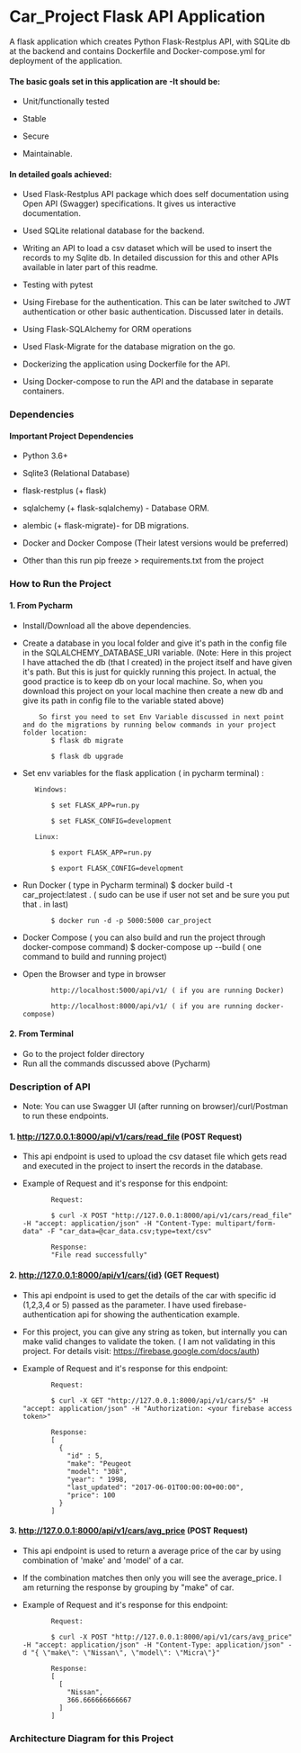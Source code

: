 # Car_Project Flask API Application
A flask application which creates Python Flask-Restplus API, with SQLite db at the backend and contains Dockerfile and Docker-compose.yml for deployment of the application.

#### The basic goals set in this application are -It should be:

  - Unit/functionally tested
  
  - Stable
  
  - Secure
  
  - Maintainable.
  
#### In detailed goals achieved:

  - Used Flask-Restplus API package which does self documentation using Open API (Swagger) specifications. It gives us interactive 
          documentation.

  - Used SQLite relational database for the backend.

  - Writing an API to load a csv dataset which will be used to insert the records to my Sqlite db. In detailed discussion for this and 
     other APIs available in later part of this readme.

  - Testing with pytest

  - Using Firebase for the authentication. This can be later switched to JWT authentication or other basic authentication. Discussed 
     later in details.

  - Using Flask-SQLAlchemy for ORM operations

  - Used Flask-Migrate for the database migration on the go.

  - Dockerizing the application using Dockerfile for the API.

  - Using Docker-compose to run the API and the database in separate containers. 
      
### Dependencies

#### Important Project Dependencies

   - Python 3.6+
    
   - Sqlite3 (Relational Database)
    
   - flask-restplus (+ flask)
    
   - sqlalchemy (+ flask-sqlalchemy) - Database ORM.
    
   - alembic (+ flask-migrate)- for DB migrations.
    
   - Docker and Docker Compose (Their latest versions would be preferred)
    
   - Other than this run pip freeze > requirements.txt from the project

### How to Run the Project


 #### 1. From Pycharm
        
   - Install/Download all the above dependencies.
   - Create a database in you local folder and give it's path in the config file in the SQLALCHEMY_DATABASE_URI variable. 
      (Note: Here in this project I have attached the db (that I created) in the project itself and have given it's path. But this is just
             for quickly running this project. In actual, the good practice is to keep db on your local machine. So, when you download this
             project on your local machine then create a new db and give its path in config file to the variable stated above)
             
             So first you need to set Env Variable discussed in next point and do the migrations by running below commands in your project folder location:
                $ flask db migrate
                
                $ flask db upgrade
   - Set env variables for the flask application ( in pycharm terminal) : 
            
            Windows:
            
                $ set FLASK_APP=run.py
            
                $ set FLASK_CONFIG=development
            
            Linux:
                
                $ export FLASK_APP=run.py
                
                $ export FLASK_CONFIG=development
   - Run Docker ( type in Pycharm terminal)
                $ docker build -t car_project:latest . ( sudo can be use if user not set and be sure you put that . in last)
                
                $ docker run -d -p 5000:5000 car_project
   - Docker Compose ( you can also build and run the project through docker-compose command)
                $ docker-compose up --build ( one command to build and running project)
  
   - Open the Browser and type in browser
                
                http://localhost:5000/api/v1/ ( if you are running Docker)
                
                http://localhost:8000/api/v1/ ( if you are running docker-compose)
                
 #### 2. From Terminal
    
   - Go to the project folder directory
   - Run all the commands discussed above (Pycharm)
   
### Description of API

   - Note: You can use Swagger UI (after running on browser)/curl/Postman to run these endpoints.
   
 #### 1. http://127.0.0.1:8000/api/v1/cars/read_file (POST Request)
     
   - This api endpoint is used to upload the csv dataset file which gets read and executed in the project to insert the records in 
     the database.
     
   - Example of Request and it's response for this endpoint:
                
                Request:
                
                $ curl -X POST "http://127.0.0.1:8000/api/v1/cars/read_file" -H "accept: application/json" -H "Content-Type: multipart/form-data" -F "car_data=@car_data.csv;type=text/csv"
                
                Response:
                "File read successfully"
                
 #### 2. http://127.0.0.1:8000/api/v1/cars/{id} (GET Request)
     
   - This api endpoint is used to get the details of the car with specific id (1,2,3,4 or 5) passed as the parameter. I have used firebase-authentication api
     for showing the authentication example. 
   - For this project, you can give any string as token, but internally you can make valid changes to validate the token.
     ( I am not validating in this project. For details visit: https://firebase.google.com/docs/auth)
   - Example of Request and it's response for this endpoint:
                
                Request:        
                
                $ curl -X GET "http://127.0.0.1:8000/api/v1/cars/5" -H "accept: application/json" -H "Authorization: <your firebase access token>"
                
                Response:
                [
                  {
                    "id" : 5,
                    "make": "Peugeot
                    "model": "308",
                    "year": " 1998,
                    "last_updated": "2017-06-01T00:00:00+00:00",
                    "price": 100
                  }
                ]
                
 #### 3. http://127.0.0.1:8000/api/v1/cars/avg_price (POST Request)
     
   - This api endpoint is used to return a average price of the car by using combination of 'make' and 'model' of a car.
   - If the combination matches then only you will see the average_price. I am returning the response by grouping by "make" of car.
   - Example of Request and it's response for this endpoint:
                
                Request:
                
                $ curl -X POST "http://127.0.0.1:8000/api/v1/cars/avg_price" -H "accept: application/json" -H "Content-Type: application/json" -d "{ \"make\": \"Nissan\", \"model\": \"Micra\"}"
                
                Response:
                [
                  [
                    "Nissan",
                    366.666666666667
                  ]
                ]

### Architecture Diagram for this Project
